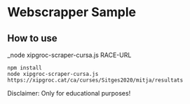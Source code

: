 # Webscrapper Sample 

## How to use

_node xipgroc-scraper-cursa.js RACE-URL

```
npm install
node xipgroc-scraper-cursa.js https://xipgroc.cat/ca/curses/Sitges2020/mitja/resultats
```

Disclaimer: Only for educational purposes!

